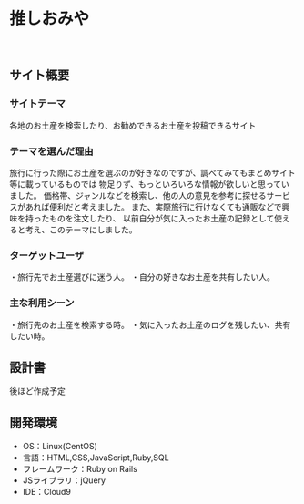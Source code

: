 # 推しおみや
​
## サイト概要
### サイトテーマ
各地のお土産を検索したり、お勧めできるお土産を投稿できるサイト
​
### テーマを選んだ理由
旅行に行った際にお土産を選ぶのが好きなのですが、調べてみてもまとめサイト等に載っているものでは
物足りず、もっといろいろな情報が欲しいと思っていました。
価格帯、ジャンルなどを検索し、他の人の意見を参考に探せるサービスがあれば便利だと考えました。
また、実際旅行に行けなくても通販などで興味を持ったものを注文したり、
以前自分が気に入ったお土産の記録として使えると考え、このテーマにしました。
​
### ターゲットユーザ
・旅行先でお土産選びに迷う人。
・自分の好きなお土産を共有したい人。
​
### 主な利用シーン
・旅行先のお土産を検索する時。
・気に入ったお土産のログを残したい、共有したい時。
​
## 設計書
後ほど作成予定
​
## 開発環境
- OS：Linux(CentOS)
- 言語：HTML,CSS,JavaScript,Ruby,SQL
- フレームワーク：Ruby on Rails
- JSライブラリ：jQuery
- IDE：Cloud9
​
